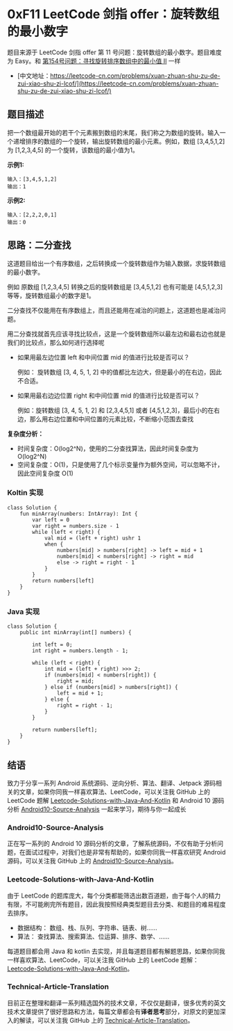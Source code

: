 # 0xF11 LeetCode 剑指 offer：旋转数组的最小数字

题目来源于 LeetCode 剑指 offer 第 11 号问题：旋转数组的最小数字。题目难度为 Easy。和 [第154号问题：寻找旋转排序数组中的最小值 II](https://leetcode-cn.com/problems/find-minimum-in-rotated-sorted-array-ii/) 一样

* [中文地址：https://leetcode-cn.com/problems/xuan-zhuan-shu-zu-de-zui-xiao-shu-zi-lcof/](https://leetcode-cn.com/problems/xuan-zhuan-shu-zu-de-zui-xiao-shu-zi-lcof/)

## 题目描述

把一个数组最开始的若干个元素搬到数组的末尾，我们称之为数组的旋转。输入一个递增排序的数组的一个旋转，输出旋转数组的最小元素。例如，数组 [3,4,5,1,2] 为 [1,2,3,4,5] 的一个旋转，该数组的最小值为1。  

**示例1:**

```
输入：[3,4,5,1,2]
输出：1
```

**示例2:**

```
输入：[2,2,2,0,1]
输出：0
```

## 思路：二分查找

这道题目给出一个有序数组，之后转换成一个旋转数组作为输入数据，求旋转数组的最小数字。

例如 原数组 [1,2,3,4,5]  转换之后的旋转数组是 [3,4,5,1,2] 也有可能是 [4,5,1,2,3] 等等，旋转数组最小的数字是1。

二分查找不仅能用在有序数组上，而且还能用在减治的问题上，这道题也是减治问题。

用二分查找就首先应该寻找比较点，这是一个旋转数组所以最左边和最右边也就是我们的比较点，那么如何进行选择呢

* 如果用最左边位置 left 和中间位置 mid 的值进行比较是否可以？
    
    例如： 旋转数组 [3, 4, 5, 1, 2] 中的值都比左边大，但是最小的在右边，因此不合适。
   
* 如果用最右边边位置 right 和中间位置 mid 的值进行比较是否可以？ 
    
    例如：旋转数组 [3, 4, 5, 1, 2] 和 [2,3,4,5,1] 或者 [4,5,1,2,3]，最后小的在右边，那么用右边位置和中间位置的元素比较，不断缩小范围去查找
    
    
**复杂度分析：**

* 时间复杂度：O(log2^N)，使用的二分查找算法，因此时间复杂度为 O(log2^N)
* 空间复杂度：O(1)，只是使用了几个标示变量作为额外空间，可以忽略不计，因此空间复杂度 O(1)

### Koltin 实现

```
class Solution {
    fun minArray(numbers: IntArray): Int {
        var left = 0
        var right = numbers.size - 1
        while (left < right) {
            val mid = (left + right) ushr 1
            when {
                numbers[mid] > numbers[right] -> left = mid + 1
                numbers[mid] < numbers[right] -> right = mid
                else -> right = right - 1
            }
        }
        return numbers[left]
    }
}
```

### Java 实现

```
class Solution {
    public int minArray(int[] numbers) {

        int left = 0;
        int right = numbers.length - 1;

        while (left < right) {
            int mid = (left + right) >>> 2;
            if (numbers[mid] < numbers[right]) {
                right = mid;
            } else if (numbers[mid] > numbers[right]) {
                left = mid + 1;
            } else {
                right = right - 1;
            }
        }

        return numbers[left];
    }
}
```

## 结语

致力于分享一系列 Android 系统源码、逆向分析、算法、翻译、Jetpack  源码相关的文章，如果你同我一样喜欢算法、LeetCode，可以关注我 GitHub 上的 LeetCode 题解 [Leetcode-Solutions-with-Java-And-Kotlin](https://github.com/hi-dhl/Leetcode-Solutions-with-Java-And-Kotlin) 和  Android 10 源码分析 [Android10-Source-Analysis](https://github.com/hi-dhl/Android10-Source-Analysis) 一起来学习，期待与你一起成长


### Android10-Source-Analysis

正在写一系列的 Android 10 源码分析的文章，了解系统源码，不仅有助于分析问题，在面试过程中，对我们也是非常有帮助的，如果你同我一样喜欢研究 Android 源码，可以关注我 GitHub 上的 [Android10-Source-Analysis](https://github.com/hi-dhl/Android10-Source-Analysis)。

### Leetcode-Solutions-with-Java-And-Kotlin

由于 LeetCode 的题库庞大，每个分类都能筛选出数百道题，由于每个人的精力有限，不可能刷完所有题目，因此我按照经典类型题目去分类、和题目的难易程度去排序。

* 数据结构： 数组、栈、队列、字符串、链表、树……
* 算法： 查找算法、搜索算法、位运算、排序、数学、……

每道题目都会用 Java 和 kotlin 去实现，并且每道题目都有解题思路，如果你同我一样喜欢算法、LeetCode，可以关注我 GitHub 上的 LeetCode 题解：[Leetcode-Solutions-with-Java-And-Kotlin](https://github.com/hi-dhl/Leetcode-Solutions-with-Java-And-Kotlin)。

### Technical-Article-Translation

目前正在整理和翻译一系列精选国外的技术文章，不仅仅是翻译，很多优秀的英文技术文章提供了很好思路和方法，每篇文章都会有**译者思考**部分，对原文的更加深入的解读，可以关注我 GitHub 上的 [Technical-Article-Translation](https://github.com/hi-dhl/Technical-Article-Translation)。

